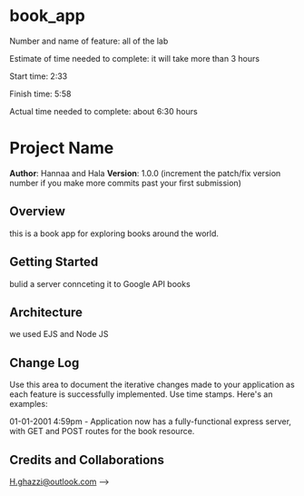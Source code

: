 # book_app
Number and name of feature: all of the lab

Estimate of time needed to complete: it will take more than 3 hours

Start time: 2:33

Finish time: 5:58

Actual time needed to complete: about 6:30 hours

# Project Name

**Author**: Hannaa and Hala
**Version**: 1.0.0 (increment the patch/fix version number if you make more commits past your first submission)

## Overview
this is a book app for exploring books around the world.

## Getting Started
bulid a server connceting it to Google API books

## Architecture
we used EJS and Node JS 

## Change Log
 Use this area to document the iterative changes made to your application as each feature is successfully implemented. Use time stamps. Here's an examples:

01-01-2001 4:59pm - Application now has a fully-functional express server, with GET and POST routes for the book resource.

## Credits and Collaborations

H.ghazzi@outlook.com
-->